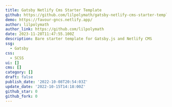 ```yaml
---
title: Gatsby Netlify Cms Starter Template
github: https://github.com/lilpolymath/gatsby-netlify-cms-starter-template
demo: https://favour-gncs.netlify.app/
author: lilpolymath
author_link: https://github.com/lilpolymath
date: 2023-11-28T11:47:55.100Z
description: Bare starter template for Gatsby.js and Netlify CMS
ssg:
  - Gatsby
css:
  - SCSS
ui: []
cms: []
category: []
draft: false
publish_date: '2022-10-08T20:54:03Z'
update_date: '2022-10-15T14:18:00Z'
github_star: 0
github_fork: 0
---
```

